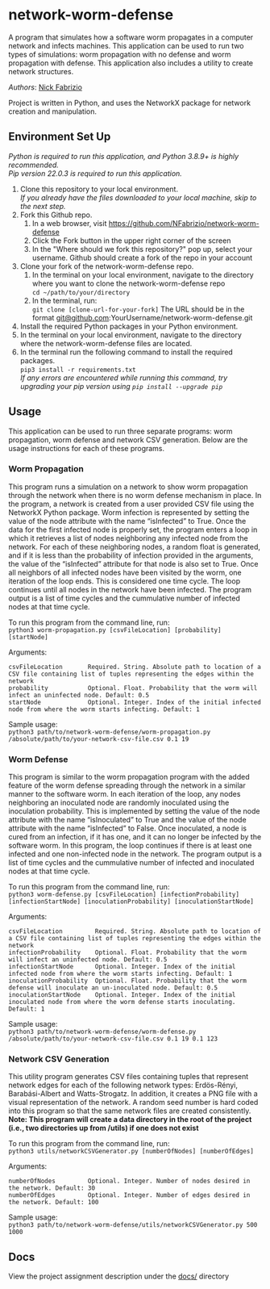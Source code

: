# network-worm-defense

A program that simulates how a software worm propagates in a computer network and
infects machines. This application can be used to run two types of simulations: worm
propagation with no defense and worm propagation with defense. This application also
includes a utility to create network structures.

_Authors_: [Nick Fabrizio](https://github.com/NFabrizio)

Project is written in Python, and uses the NetworkX package for network creation
and manipulation.

## Environment Set Up

_Python is required to run this application, and Python 3.8.9+ is highly recommended._  
_Pip version 22.0.3 is required to run this application._

1. Clone this repository to your local environment.  
   _If you already have the files downloaded to your local machine, skip to the next step._
2. Fork this Github repo.
   1. In a web browser, visit https://github.com/NFabrizio/network-worm-defense
   2. Click the Fork button in the upper right corner of the screen
   3. In the "Where should we fork this repository?" pop up, select your username.
      Github should create a fork of the repo in your account
3. Clone your fork of the network-worm-defense repo.
   1. In the terminal on your local environment, navigate to the directory where
      you want to clone the network-worm-defense repo  
      `cd ~/path/to/your/directory`
   2. In the terminal, run:  
      `git clone [clone-url-for-your-fork]`
      The URL should be in the format git@github.com:YourUsername/network-worm-defense.git
4. Install the required Python packages in your Python environment.
5. In the terminal on your local environment, navigate to the directory where
   the network-worm-defense files are located.
6. In the terminal run the following command to install the required packages.  
   `pip3 install -r requirements.txt`  
   _If any errors are encountered while running this command, try upgrading your pip version using `pip install --upgrade pip`_

## Usage

This application can be used to run three separate programs: worm propagation,
worm defense and network CSV generation. Below are the usage instructions for
each of these programs.

### Worm Propagation

This program runs a simulation on a network to show worm propagation through the
network when there is no worm defense mechanism in place. In the program, a
network is created from a user provided CSV file using the NetworkX Python package.
Worm infection is represented by setting the value of the node attribute with the
name “isInfected” to True. Once the data for the first infected node is properly
set, the program enters a loop in which it retrieves a list of nodes neighboring
any infected node from the network. For each of these neighboring nodes, a random
float is generated, and if it is less than the probability of infection provided
in the arguments, the value of the “isInfected” attribute for that node is also
set to True. Once all neighbors of all infected nodes have been visited by the
worm, one iteration of the loop ends. This is considered one time cycle. The loop
continues until all nodes in the network have been infected. The program output is
a list of time cycles and the cummulative number of infected nodes at that time cycle.

To run this program from the command line, run:  
`python3 worm-propagation.py [csvFileLocation] [probability] [startNode]`

Arguments:

```
csvFileLocation       Required. String. Absolute path to location of a CSV file containing list of tuples representing the edges within the network
probability           Optional. Float. Probability that the worm will infect an uninfected node. Default: 0.5
startNode             Optional. Integer. Index of the initial infected node from where the worm starts infecting. Default: 1
```

Sample usage:  
`python3 path/to/network-worm-defense/worm-propagation.py /absolute/path/to/your-network-csv-file.csv 0.1 19`

### Worm Defense

This program is similar to the worm propagation program with the added feature
of the worm defense spreading through the network in a similar manner to the
software worm. In each iteration of the loop, any nodes neighboring an inoculated
node are randomly inoculated using the inoculation probability. This is
implemented by setting the value of the node attribute with the name
“isInoculated” to True and the value of the node attribute with the name
“isInfected” to False. Once inoculated, a node is cured from an infection, if it
has one, and it can no longer be infected by the software worm. In this program,
the loop continues if there is at least one infected and one non-infected node
in the network. The program output is a list of time cycles and the cummulative
number of infected and inoculated nodes at that time cycle.

To run this program from the command line, run:  
`python3 worm-defense.py [csvFileLocation] [infectionProbability] [infectionStartNode] [inoculationProbability] [inoculationStartNode]`

Arguments:

```
csvFileLocation         Required. String. Absolute path to location of a CSV file containing list of tuples representing the edges within the network
infectionProbability    Optional. Float. Probability that the worm will infect an uninfected node. Default: 0.5
infectionStartNode      Optional. Integer. Index of the initial infected node from where the worm starts infecting. Default: 1
inoculationProbability  Optional. Float. Probability that the worm defense will inoculate an un-inoculated node. Default: 0.5
inoculationStartNode    Optional. Integer. Index of the initial inoculated node from where the worm defense starts inoculating. Default: 1
```

Sample usage:  
`python3 path/to/network-worm-defense/worm-defense.py /absolute/path/to/your-network-csv-file.csv 0.1 19 0.1 123`

### Network CSV Generation

This utility program generates CSV files containing tuples that represent network edges
for each of the following network types: Erdös-Rényi, Barabási-Albert and
Watts-Strogatz. In addition, it creates a PNG file with a visual representation
of the network. A random seed number is hard coded into this program so that the
same network files are created consistently.  
**Note: This program will create a data directory in the root of the project (i.e., two directories up from /utils) if one does not exist**

To run this program from the command line, run:  
`python3 utils/networkCSVGenerator.py [numberOfNodes] [numberOfEdges]`

Arguments:

```
numberOfNodes         Optional. Integer. Number of nodes desired in the network. Default: 30
numberOfEdges         Optional. Integer. Number of edges desired in the network. Default: 100
```

Sample usage:  
`python3 path/to/network-worm-defense/utils/networkCSVGenerator.py 500 1000`

## Docs

View the project assignment description under the [docs/](docs) directory

